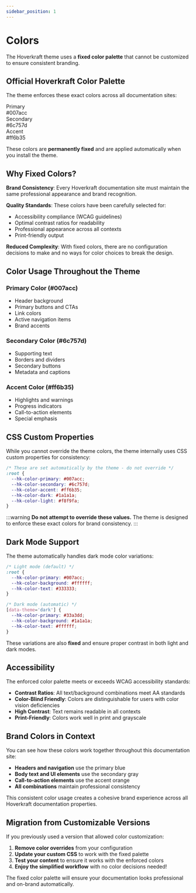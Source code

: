 ```yaml
---
sidebar_position: 1
---
```


# Colors

The Hoverkraft theme uses a **fixed color palette** that cannot be customized to ensure consistent branding.

## Official Hoverkraft Color Palette

The theme enforces these exact colors across all documentation sites:

<div className="color-demo">
  <div className="color-swatch color-swatch--primary">
    Primary<br/>#007acc
  </div>
  <div className="color-swatch color-swatch--secondary">
    Secondary<br/>#6c757d  
  </div>
  <div className="color-swatch color-swatch--accent">
    Accent<br/>#ff6b35
  </div>
</div>

These colors are **permanently fixed** and are applied automatically when you install the theme.

## Why Fixed Colors?

**Brand Consistency**: Every Hoverkraft documentation site must maintain the same professional appearance and brand recognition.

**Quality Standards**: These colors have been carefully selected for:
- Accessibility compliance (WCAG guidelines)
- Optimal contrast ratios for readability  
- Professional appearance across all contexts
- Print-friendly output

**Reduced Complexity**: With fixed colors, there are no configuration decisions to make and no ways for color choices to break the design.

## Color Usage Throughout the Theme

### Primary Color (#007acc)
- Header background
- Primary buttons and CTAs
- Link colors  
- Active navigation items
- Brand accents

### Secondary Color (#6c757d)
- Supporting text
- Borders and dividers
- Secondary buttons
- Metadata and captions

### Accent Color (#ff6b35)
- Highlights and warnings
- Progress indicators
- Call-to-action elements
- Special emphasis

## CSS Custom Properties

While you cannot override the theme colors, the theme internally uses CSS custom properties for consistency:

```css
/* These are set automatically by the theme - do not override */
:root {
  --hk-color-primary: #007acc;
  --hk-color-secondary: #6c757d;
  --hk-color-accent: #ff6b35;
  --hk-color-dark: #1a1a1a;
  --hk-color-light: #f8f9fa;
}
```

:::warning
**Do not attempt to override these values.** The theme is designed to enforce these exact colors for brand consistency.
:::

## Dark Mode Support

The theme automatically handles dark mode color variations:

```css
/* Light mode (default) */
:root {
  --hk-color-primary: #007acc;
  --hk-color-background: #ffffff;
  --hk-color-text: #333333;
}

/* Dark mode (automatic) */
[data-theme='dark'] {
  --hk-color-primary: #33a3dd;
  --hk-color-background: #1a1a1a;
  --hk-color-text: #ffffff;
}
```

These variations are also **fixed** and ensure proper contrast in both light and dark modes.

## Accessibility

The enforced color palette meets or exceeds WCAG accessibility standards:

- **Contrast Ratios**: All text/background combinations meet AA standards
- **Color-Blind Friendly**: Colors are distinguishable for users with color vision deficiencies  
- **High Contrast**: Text remains readable in all contexts
- **Print-Friendly**: Colors work well in print and grayscale

## Brand Colors in Context

You can see how these colors work together throughout this documentation site:

- **Headers and navigation** use the primary blue
- **Body text and UI elements** use the secondary gray
- **Call-to-action elements** use the accent orange
- **All combinations** maintain professional consistency

This consistent color usage creates a cohesive brand experience across all Hoverkraft documentation properties.

## Migration from Customizable Versions

If you previously used a version that allowed color customization:

1. **Remove color overrides** from your configuration
2. **Update your custom CSS** to work with the fixed palette  
3. **Test your content** to ensure it works with the enforced colors
4. **Enjoy the simplified workflow** with no color decisions needed!

The fixed color palette will ensure your documentation looks professional and on-brand automatically.